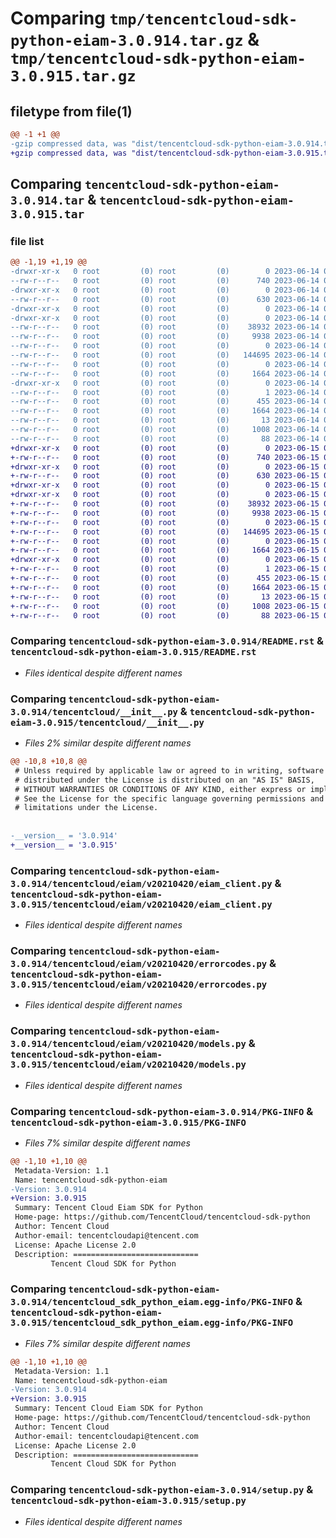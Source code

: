 # Comparing `tmp/tencentcloud-sdk-python-eiam-3.0.914.tar.gz` & `tmp/tencentcloud-sdk-python-eiam-3.0.915.tar.gz`

## filetype from file(1)

```diff
@@ -1 +1 @@
-gzip compressed data, was "dist/tencentcloud-sdk-python-eiam-3.0.914.tar", last modified: Wed Jun 14 00:25:53 2023, max compression
+gzip compressed data, was "dist/tencentcloud-sdk-python-eiam-3.0.915.tar", last modified: Thu Jun 15 00:25:02 2023, max compression
```

## Comparing `tencentcloud-sdk-python-eiam-3.0.914.tar` & `tencentcloud-sdk-python-eiam-3.0.915.tar`

### file list

```diff
@@ -1,19 +1,19 @@
-drwxr-xr-x   0 root         (0) root         (0)        0 2023-06-14 00:25:53.000000 tencentcloud-sdk-python-eiam-3.0.914/
--rw-r--r--   0 root         (0) root         (0)      740 2023-06-14 00:25:53.000000 tencentcloud-sdk-python-eiam-3.0.914/README.rst
-drwxr-xr-x   0 root         (0) root         (0)        0 2023-06-14 00:25:53.000000 tencentcloud-sdk-python-eiam-3.0.914/tencentcloud/
--rw-r--r--   0 root         (0) root         (0)      630 2023-06-14 00:25:53.000000 tencentcloud-sdk-python-eiam-3.0.914/tencentcloud/__init__.py
-drwxr-xr-x   0 root         (0) root         (0)        0 2023-06-14 00:25:53.000000 tencentcloud-sdk-python-eiam-3.0.914/tencentcloud/eiam/
-drwxr-xr-x   0 root         (0) root         (0)        0 2023-06-14 00:25:53.000000 tencentcloud-sdk-python-eiam-3.0.914/tencentcloud/eiam/v20210420/
--rw-r--r--   0 root         (0) root         (0)    38932 2023-06-14 00:25:53.000000 tencentcloud-sdk-python-eiam-3.0.914/tencentcloud/eiam/v20210420/eiam_client.py
--rw-r--r--   0 root         (0) root         (0)     9938 2023-06-14 00:25:53.000000 tencentcloud-sdk-python-eiam-3.0.914/tencentcloud/eiam/v20210420/errorcodes.py
--rw-r--r--   0 root         (0) root         (0)        0 2023-06-14 00:25:53.000000 tencentcloud-sdk-python-eiam-3.0.914/tencentcloud/eiam/v20210420/__init__.py
--rw-r--r--   0 root         (0) root         (0)   144695 2023-06-14 00:25:53.000000 tencentcloud-sdk-python-eiam-3.0.914/tencentcloud/eiam/v20210420/models.py
--rw-r--r--   0 root         (0) root         (0)        0 2023-06-14 00:25:53.000000 tencentcloud-sdk-python-eiam-3.0.914/tencentcloud/eiam/__init__.py
--rw-r--r--   0 root         (0) root         (0)     1664 2023-06-14 00:25:53.000000 tencentcloud-sdk-python-eiam-3.0.914/PKG-INFO
-drwxr-xr-x   0 root         (0) root         (0)        0 2023-06-14 00:25:53.000000 tencentcloud-sdk-python-eiam-3.0.914/tencentcloud_sdk_python_eiam.egg-info/
--rw-r--r--   0 root         (0) root         (0)        1 2023-06-14 00:25:53.000000 tencentcloud-sdk-python-eiam-3.0.914/tencentcloud_sdk_python_eiam.egg-info/dependency_links.txt
--rw-r--r--   0 root         (0) root         (0)      455 2023-06-14 00:25:53.000000 tencentcloud-sdk-python-eiam-3.0.914/tencentcloud_sdk_python_eiam.egg-info/SOURCES.txt
--rw-r--r--   0 root         (0) root         (0)     1664 2023-06-14 00:25:53.000000 tencentcloud-sdk-python-eiam-3.0.914/tencentcloud_sdk_python_eiam.egg-info/PKG-INFO
--rw-r--r--   0 root         (0) root         (0)       13 2023-06-14 00:25:53.000000 tencentcloud-sdk-python-eiam-3.0.914/tencentcloud_sdk_python_eiam.egg-info/top_level.txt
--rw-r--r--   0 root         (0) root         (0)     1008 2023-06-14 00:25:53.000000 tencentcloud-sdk-python-eiam-3.0.914/setup.py
--rw-r--r--   0 root         (0) root         (0)       88 2023-06-14 00:25:53.000000 tencentcloud-sdk-python-eiam-3.0.914/setup.cfg
+drwxr-xr-x   0 root         (0) root         (0)        0 2023-06-15 00:25:02.000000 tencentcloud-sdk-python-eiam-3.0.915/
+-rw-r--r--   0 root         (0) root         (0)      740 2023-06-15 00:25:02.000000 tencentcloud-sdk-python-eiam-3.0.915/README.rst
+drwxr-xr-x   0 root         (0) root         (0)        0 2023-06-15 00:25:02.000000 tencentcloud-sdk-python-eiam-3.0.915/tencentcloud/
+-rw-r--r--   0 root         (0) root         (0)      630 2023-06-15 00:25:02.000000 tencentcloud-sdk-python-eiam-3.0.915/tencentcloud/__init__.py
+drwxr-xr-x   0 root         (0) root         (0)        0 2023-06-15 00:25:02.000000 tencentcloud-sdk-python-eiam-3.0.915/tencentcloud/eiam/
+drwxr-xr-x   0 root         (0) root         (0)        0 2023-06-15 00:25:02.000000 tencentcloud-sdk-python-eiam-3.0.915/tencentcloud/eiam/v20210420/
+-rw-r--r--   0 root         (0) root         (0)    38932 2023-06-15 00:25:02.000000 tencentcloud-sdk-python-eiam-3.0.915/tencentcloud/eiam/v20210420/eiam_client.py
+-rw-r--r--   0 root         (0) root         (0)     9938 2023-06-15 00:25:02.000000 tencentcloud-sdk-python-eiam-3.0.915/tencentcloud/eiam/v20210420/errorcodes.py
+-rw-r--r--   0 root         (0) root         (0)        0 2023-06-15 00:25:02.000000 tencentcloud-sdk-python-eiam-3.0.915/tencentcloud/eiam/v20210420/__init__.py
+-rw-r--r--   0 root         (0) root         (0)   144695 2023-06-15 00:25:02.000000 tencentcloud-sdk-python-eiam-3.0.915/tencentcloud/eiam/v20210420/models.py
+-rw-r--r--   0 root         (0) root         (0)        0 2023-06-15 00:25:02.000000 tencentcloud-sdk-python-eiam-3.0.915/tencentcloud/eiam/__init__.py
+-rw-r--r--   0 root         (0) root         (0)     1664 2023-06-15 00:25:02.000000 tencentcloud-sdk-python-eiam-3.0.915/PKG-INFO
+drwxr-xr-x   0 root         (0) root         (0)        0 2023-06-15 00:25:02.000000 tencentcloud-sdk-python-eiam-3.0.915/tencentcloud_sdk_python_eiam.egg-info/
+-rw-r--r--   0 root         (0) root         (0)        1 2023-06-15 00:25:02.000000 tencentcloud-sdk-python-eiam-3.0.915/tencentcloud_sdk_python_eiam.egg-info/dependency_links.txt
+-rw-r--r--   0 root         (0) root         (0)      455 2023-06-15 00:25:02.000000 tencentcloud-sdk-python-eiam-3.0.915/tencentcloud_sdk_python_eiam.egg-info/SOURCES.txt
+-rw-r--r--   0 root         (0) root         (0)     1664 2023-06-15 00:25:02.000000 tencentcloud-sdk-python-eiam-3.0.915/tencentcloud_sdk_python_eiam.egg-info/PKG-INFO
+-rw-r--r--   0 root         (0) root         (0)       13 2023-06-15 00:25:02.000000 tencentcloud-sdk-python-eiam-3.0.915/tencentcloud_sdk_python_eiam.egg-info/top_level.txt
+-rw-r--r--   0 root         (0) root         (0)     1008 2023-06-15 00:25:02.000000 tencentcloud-sdk-python-eiam-3.0.915/setup.py
+-rw-r--r--   0 root         (0) root         (0)       88 2023-06-15 00:25:02.000000 tencentcloud-sdk-python-eiam-3.0.915/setup.cfg
```

### Comparing `tencentcloud-sdk-python-eiam-3.0.914/README.rst` & `tencentcloud-sdk-python-eiam-3.0.915/README.rst`

 * *Files identical despite different names*

### Comparing `tencentcloud-sdk-python-eiam-3.0.914/tencentcloud/__init__.py` & `tencentcloud-sdk-python-eiam-3.0.915/tencentcloud/__init__.py`

 * *Files 2% similar despite different names*

```diff
@@ -10,8 +10,8 @@
 # Unless required by applicable law or agreed to in writing, software
 # distributed under the License is distributed on an "AS IS" BASIS,
 # WITHOUT WARRANTIES OR CONDITIONS OF ANY KIND, either express or implied.
 # See the License for the specific language governing permissions and
 # limitations under the License.
 
 
-__version__ = '3.0.914'
+__version__ = '3.0.915'
```

### Comparing `tencentcloud-sdk-python-eiam-3.0.914/tencentcloud/eiam/v20210420/eiam_client.py` & `tencentcloud-sdk-python-eiam-3.0.915/tencentcloud/eiam/v20210420/eiam_client.py`

 * *Files identical despite different names*

### Comparing `tencentcloud-sdk-python-eiam-3.0.914/tencentcloud/eiam/v20210420/errorcodes.py` & `tencentcloud-sdk-python-eiam-3.0.915/tencentcloud/eiam/v20210420/errorcodes.py`

 * *Files identical despite different names*

### Comparing `tencentcloud-sdk-python-eiam-3.0.914/tencentcloud/eiam/v20210420/models.py` & `tencentcloud-sdk-python-eiam-3.0.915/tencentcloud/eiam/v20210420/models.py`

 * *Files identical despite different names*

### Comparing `tencentcloud-sdk-python-eiam-3.0.914/PKG-INFO` & `tencentcloud-sdk-python-eiam-3.0.915/PKG-INFO`

 * *Files 7% similar despite different names*

```diff
@@ -1,10 +1,10 @@
 Metadata-Version: 1.1
 Name: tencentcloud-sdk-python-eiam
-Version: 3.0.914
+Version: 3.0.915
 Summary: Tencent Cloud Eiam SDK for Python
 Home-page: https://github.com/TencentCloud/tencentcloud-sdk-python
 Author: Tencent Cloud
 Author-email: tencentcloudapi@tencent.com
 License: Apache License 2.0
 Description: ============================
         Tencent Cloud SDK for Python
```

### Comparing `tencentcloud-sdk-python-eiam-3.0.914/tencentcloud_sdk_python_eiam.egg-info/PKG-INFO` & `tencentcloud-sdk-python-eiam-3.0.915/tencentcloud_sdk_python_eiam.egg-info/PKG-INFO`

 * *Files 7% similar despite different names*

```diff
@@ -1,10 +1,10 @@
 Metadata-Version: 1.1
 Name: tencentcloud-sdk-python-eiam
-Version: 3.0.914
+Version: 3.0.915
 Summary: Tencent Cloud Eiam SDK for Python
 Home-page: https://github.com/TencentCloud/tencentcloud-sdk-python
 Author: Tencent Cloud
 Author-email: tencentcloudapi@tencent.com
 License: Apache License 2.0
 Description: ============================
         Tencent Cloud SDK for Python
```

### Comparing `tencentcloud-sdk-python-eiam-3.0.914/setup.py` & `tencentcloud-sdk-python-eiam-3.0.915/setup.py`

 * *Files identical despite different names*

